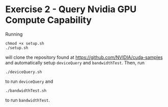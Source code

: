 # Exercise 2 - Query Nvidia GPU Compute Capability

Running

```
chmod +x setup.sh
./setup.sh
```

will clone the repository found at https://github.com/NVIDIA/cuda-samples and automatically setup `deviceQuery` and `bandwidthTest`. Then, run

```
./deviceQuery.sh
```

to run `deviceQuery` and

```
./bandwidthTest.sh
```

to run `bandwidthTest`.
